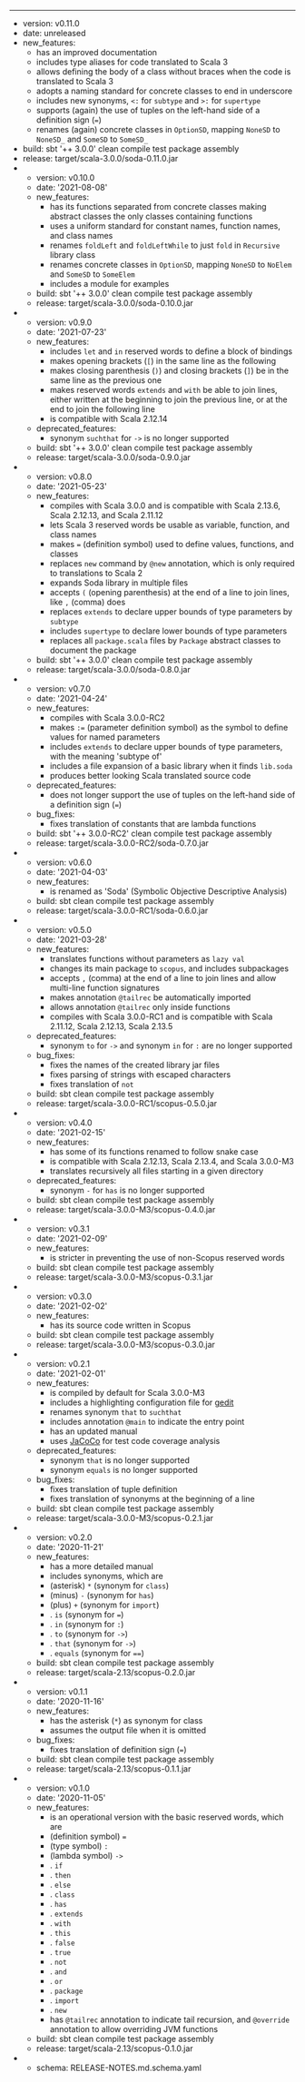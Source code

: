 ---
- version: v0.11.0
- date: unreleased
- new_features:
  - has an improved documentation
  - includes type aliases for code translated to Scala 3
  - allows defining the body of a class without braces when the code is translated to Scala 3
  - adopts a naming standard for concrete classes to end in underscore
  - includes new synonyms, `<:` for `subtype` and `>:` for `supertype`
  - supports (again) the use of tuples on the left-hand side of a definition sign (`=`)
  - renames (again) concrete classes in `OptionSD`, mapping `NoneSD` to `NoneSD_` and `SomeSD` to `SomeSD_`
- build: sbt '++ 3.0.0' clean compile test package assembly
- release: target/scala-3.0.0/soda-0.11.0.jar
- - version: v0.10.0
  - date: '2021-08-08'
  - new_features:
    - has its functions separated from concrete classes making abstract classes the only classes containing functions
    - uses a uniform standard for constant names, function names, and class names
    - renames `foldLeft` and `foldLeftWhile` to just `fold` in `Recursive` library class
    - renames concrete classes in `OptionSD`, mapping `NoneSD` to `NoElem` and `SomeSD` to `SomeElem`
    - includes a module for examples
  - build: sbt '++ 3.0.0' clean compile test package assembly
  - release: target/scala-3.0.0/soda-0.10.0.jar
- - version: v0.9.0
  - date: '2021-07-23'
  - new_features:
    - includes `let` and `in` reserved words to define a block of bindings
    - makes opening brackets (`[`) in the same line as the following
    - makes closing parenthesis (`)`) and closing brackets (`]`) be in the same line as the previous one
    - makes reserved words `extends` and `with` be able to join lines,
      either written at the beginning to join the previous line, or at the end to join the following line
    - is compatible with Scala 2.12.14
  - deprecated_features:
    - synonym `suchthat` for `->` is no longer supported
  - build: sbt '++ 3.0.0' clean compile test package assembly
  - release: target/scala-3.0.0/soda-0.9.0.jar
- - version: v0.8.0
  - date: '2021-05-23'
  - new_features:
    - compiles with Scala 3.0.0 and is compatible with Scala 2.13.6, Scala 2.12.13, and Scala 2.11.12
    - lets Scala 3 reserved words be usable as variable, function, and class names
    - makes `=` (definition symbol) used to define values, functions, and classes
    - replaces `new` command by `@new` annotation, which is only required to translations to Scala 2
    - expands Soda library in multiple files
    - accepts `(` (opening parenthesis) at the end of a line to join lines, like `,` (comma) does
    - replaces `extends` to declare upper bounds of type parameters by `subtype`
    - includes `supertype` to declare lower bounds of type parameters
    - replaces all `package.scala` files by `Package` abstract classes to document the package
  - build: sbt '++ 3.0.0' clean compile test package assembly
  - release: target/scala-3.0.0/soda-0.8.0.jar
- - version: v0.7.0
  - date: '2021-04-24'
  - new_features:
    - compiles with Scala 3.0.0-RC2
    - makes `:=` (parameter definition symbol) as the symbol to define values for named parameters
    - includes `extends` to declare upper bounds of type parameters, with the meaning 'subtype of'
    - includes a file expansion of a basic library when it finds `lib.soda`
    - produces better looking Scala translated source code
  - deprecated_features:
    - does not longer support the use of tuples on the left-hand side of a definition sign (`=`)
  - bug_fixes:
    - fixes translation of constants that are lambda functions
  - build: sbt '++ 3.0.0-RC2' clean compile test package assembly
  - release: target/scala-3.0.0-RC2/soda-0.7.0.jar
- - version: v0.6.0
  - date: '2021-04-03'
  - new_features:
    - is renamed as 'Soda' (Symbolic Objective Descriptive Analysis)
  - build: sbt clean compile test package assembly
  - release: target/scala-3.0.0-RC1/soda-0.6.0.jar
- - version: v0.5.0
  - date: '2021-03-28'
  - new_features:
    - translates functions without parameters as `lazy val`
    - changes its main package to `scopus`, and includes subpackages
    - accepts `,` (comma) at the end of a line to join lines and allow multi-line function signatures
    - makes annotation `@tailrec` be automatically imported
    - allows annotation `@tailrec` only inside functions
    - compiles with Scala 3.0.0-RC1 and is compatible with Scala 2.11.12, Scala 2.12.13, Scala 2.13.5
  - deprecated_features:
    - synonym `to` for `->` and synonym `in` for `:` are no longer supported
  - bug_fixes:
    - fixes the names of the created library jar files
    - fixes parsing of strings with escaped characters
    - fixes translation of `not`
  - build: sbt clean compile test package assembly
  - release: target/scala-3.0.0-RC1/scopus-0.5.0.jar
- - version: v0.4.0
  - date: '2021-02-15'
  - new_features:
    - has some of its functions renamed to follow snake case
    - is compatible with Scala 2.12.13, Scala 2.13.4, and Scala 3.0.0-M3
    - translates recursively all files starting in a given directory
  - deprecated_features:
    - synonym `-` for `has` is no longer supported
  - build: sbt clean compile test package assembly
  - release: target/scala-3.0.0-M3/scopus-0.4.0.jar
- - version: v0.3.1
  - date: '2021-02-09'
  - new_features:
    - is stricter in preventing the use of non-Scopus reserved words
  - build: sbt clean compile test package assembly
  - release: target/scala-3.0.0-M3/scopus-0.3.1.jar
- - version: v0.3.0
  - date: '2021-02-02'
  - new_features:
    - has its source code written in Scopus
  - build: sbt clean compile test package assembly
  - release: target/scala-3.0.0-M3/scopus-0.3.0.jar
- - version: v0.2.1
  - date: '2021-02-01'
  - new_features:
    - is compiled by default for Scala 3.0.0-M3
    - includes a highlighting configuration file for [gedit](https://gitlab.gnome.org/GNOME/gedit/)
    - renames synonym `that` to `suchthat`
    - includes annotation `@main` to indicate the entry point
    - has an updated manual
    - uses [JaCoCo](https://www.eclemma.org/jacoco/) for test code coverage analysis
  - deprecated_features:
    - synonym `that` is no longer supported
    - synonym `equals` is no longer supported
  - bug_fixes:
    - fixes translation of tuple definition
    - fixes translation of synonyms at the beginning of a line
  - build: sbt clean compile test package assembly
  - release: target/scala-3.0.0-M3/scopus-0.2.1.jar
- - version: v0.2.0
  - date: '2020-11-21'
  - new_features:
    - has a more detailed manual
    - includes synonyms, which are
    - (asterisk) `*` (synonym for `class`)
    - (minus) `-` (synonym for `has`)
    - (plus) `+` (synonym for `import`)
    - . `is` (synonym for `=`)
    - . `in` (synonym for `:`)
    - . `to` (synonym for `->`)
    - . `that` (synonym for `->`)
    - . `equals` (synonym for `==`)
  - build: sbt clean compile test package assembly
  - release: target/scala-2.13/scopus-0.2.0.jar
- - version: v0.1.1
  - date: '2020-11-16'
  - new_features:
    - has the asterisk (`*`) as synonym for class
    - assumes the output file when it is omitted
  - bug_fixes:
    - fixes translation of definition sign (`=`)
  - build: sbt clean compile test package assembly
  - release: target/scala-2.13/scopus-0.1.1.jar
- - version: v0.1.0
  - date: '2020-11-05'
  - new_features:
    - is an operational version with the basic reserved words, which are
    - (definition symbol) `=`
    - (type symbol) `:`
    - (lambda symbol) `->`
    - . `if`
    - . `then`
    - . `else`
    - . `class`
    - . `has`
    - . `extends`
    - . `with`
    - . `this`
    - . `false`
    - . `true`
    - . `not`
    - . `and`
    - . `or`
    - . `package`
    - . `import`
    - . `new`
    - has `@tailrec` annotation to indicate tail recursion, and `@override` annotation to allow overriding JVM functions
  - build: sbt clean compile test package assembly
  - release: target/scala-2.13/scopus-0.1.0.jar
- - schema: RELEASE-NOTES.md.schema.yaml


